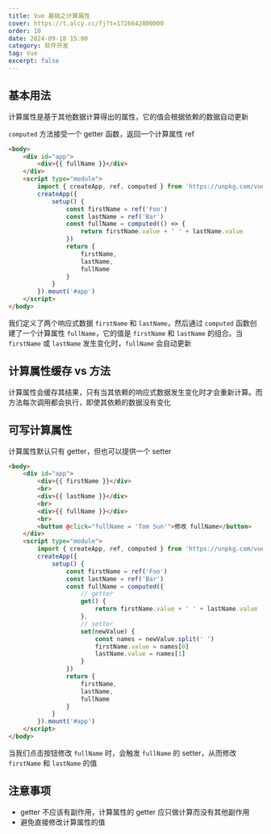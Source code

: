 ```yaml
---
title: Vue 基础之计算属性
cover: https://t.alcy.cc/fj?t=1726642800000
order: 10
date: 2024-09-18 15:00
category: 软件开发
tag: Vue
excerpt: false
---
```

## 基本用法

计算属性是基于其他数据计算得出的属性，它的值会根据依赖的数据自动更新

`computed` 方法接受一个 getter 函数，返回一个计算属性 ref

```html
<body>
    <div id="app">
        <div>{{ fullName }}</div>
    </div>
    <script type="module">
        import { createApp, ref, computed } from 'https://unpkg.com/vue@3/dist/vue.esm-browser.js'
        createApp({
            setup() {
                const firstName = ref('Foo')
                const lastName = ref('Bar')
                const fullName = computed(() => {
                    return firstName.value + ' ' + lastName.value
                })
                return {
                    firstName,
                    lastName,
                    fullName
                }
            }
        }).mount('#app')
    </script>
</body>
```

我们定义了两个响应式数据 `firstName` 和 `lastName`，然后通过 `computed` 函数创建了一个计算属性 `fullName`，它的值是 `firstName` 和 `lastName` 的组合。当 `firstName` 或 `lastName` 发生变化时，`fullName` 会自动更新

## 计算属性缓存 vs 方法

计算属性会缓存其结果，只有当其依赖的响应式数据发生变化时才会重新计算。而方法每次调用都会执行，即使其依赖的数据没有变化

## 可写计算属性

计算属性默认只有 getter，但也可以提供一个 setter

```html
<body>
    <div id="app">
        <div>{{ firstName }}</div>
        <br>
        <div>{{ lastName }}</div>
        <br>
        <div>{{ fullName }}</div>
        <br>
        <button @click="fullName = 'Tom Sun'">修改 fullName</button>
    </div>
    <script type="module">
        import { createApp, ref, computed } from 'https://unpkg.com/vue@3/dist/vue.esm-browser.js'
        createApp({
            setup() {
                const firstName = ref('Foo')
                const lastName = ref('Bar')
                const fullName = computed({
                    // getter
                    get() {
                        return firstName.value + ' ' + lastName.value
                    },
                    // setter
                    set(newValue) {
                        const names = newValue.split(' ')
                        firstName.value = names[0]
                        lastName.value = names[1]
                    }
                })
                return {
                    firstName,
                    lastName,
                    fullName
                }
            }
        }).mount('#app')
    </script>
</body>
```

当我们点击按钮修改 `fullName` 时，会触发 `fullName` 的 setter，从而修改 `firstName` 和 `lastName` 的值

## 注意事项

- getter 不应该有副作用，计算属性的 getter 应只做计算而没有其他副作用
- 避免直接修改计算属性的值
